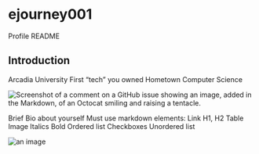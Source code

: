 # ejourney001
Profile README
## Introduction
Arcadia University
First “tech” you owned
Hometown
Computer Science
 
![Screenshot of a comment on a GitHub issue showing an image, added in the Markdown, of an Octocat smiling and raising a tentacle.](https://myoctocat.com/assets/images/base-octocat.svg)

Brief Bio about yourself
Must use markdown elements:
Link
H1, H2
Table
Image
Italics
Bold
Ordered list
Checkboxes
Unordered list

![an image](https://myoctocat.com/assets/images/base-octocat.svg) 
